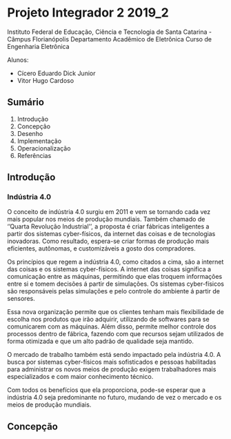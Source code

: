 
# Projeto Integrador 2 2019_2

Instituto Federal de Educação, Ciência e Tecnologia de Santa Catarina - Câmpus Florianópolis 
Departamento Acadêmico de Eletrônica 
Curso de Engenharia Eletrônica

Alunos:

* Cícero Eduardo Dick Junior
* Vitor Hugo Cardoso

## Sumário

1. Introdução
2. Concepção
3. Desenho
4. Implementação
5. Operacionalização
6. Referências

## Introdução

### Indústria 4.0

O conceito de indústria 4.0 surgiu em 2011 e vem se tornando cada vez mais popular nos meios de produção mundiais. Também chamado de ‘’Quarta Revolução Industrial’’, a proposta é criar fábricas inteligentes a partir dos sistemas cyber-físicos, da internet das coisas e de tecnologias inovadoras. Como resultado, espera-se criar formas de produção mais eficientes, autônomas, e customizáveis a gosto dos compradores.

Os princípios que regem a indústria 4.0, como citados a cima, são a internet das coisas e os sistemas cyber-físicos. A internet das coisas significa a comunicação entre as máquinas, permitindo que elas troquem informações entre si e tomem decisões á partir de simulações. Os sistemas cyber-físicos são responsáveis pelas simulações e pelo controle do ambiente á partir de sensores.

Essa nova organização permite que os clientes tenham mais flexibilidade de escolha nos produtos que irão adquirir, utilizando de softwares para se comunicarem com as máquinas. Além disso, permite melhor controle dos processos dentro de fábrica, fazendo com que recursos sejam utilizados de forma otimizada e que um alto padrão de qualidade seja mantido.

O mercado de trabalho também está sendo impactado pela indústria 4.0. A busca por sistemas cyber-físicos mais sofisticados e pessoas habilitadas para administrar os novos meios de produção exigem trabalhadores mais especializados e com maior conhecimento técnico.

Com todos os benefícios que ela proporciona, pode-se esperar que a indústria 4.0 seja predominante no futuro, mudando de vez o mercado e os meios de produção mundiais.

## Concepção

